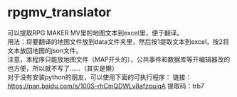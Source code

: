 # rpgmv_translator
可以提取RPG MAKER MV里的地图文本到excel里，便于翻译。  
用法：将要翻译的地图文件放到data文件夹里，然后按1提取文本到excel，按2将文本放回地图的json文件。  
注意，本程序只能放地图文件（MAP开头的），公共事件和数据库等开编辑器改的也方便，所以就不写了……（其实是懒）  
对于没有安装python的朋友，可以使用下面的可执行程序：
链接：https://pan.baidu.com/s/100S-rhCmQDWLv8afzpuiqA 
提取码：trb7 

